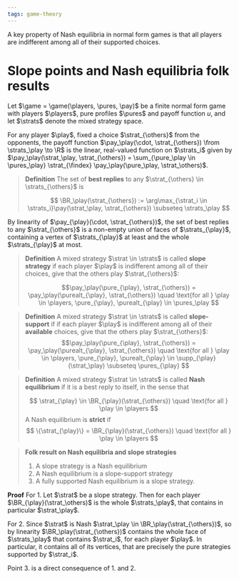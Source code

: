 ```yaml
---
tags: game-theory
---
```


A key property of Nash equilibria in normal form games is that all players are indifferent among all of their supported choices.

# Slope points and Nash equilibria folk results

$$
\newcommand{\game}{\Gamma}
\newcommand{\players}{\mathcal{N}}
\newcommand{\play}{i}
\newcommand{\pures}{\mathcal{A}}
\newcommand{\pure}{\alpha}
\newcommand{\purealt}{\beta}
\newcommand{\pay}{u}
\newcommand{\others}{-i}
\newcommand{\strat}{x}
\newcommand{\strats}{\mathcal{X}}
\newcommand{\from}{:}
\newcommand{\R}{\mathbb{R}}
\newcommand{\findex}{\play \pure_{\play}}
\newcommand{\supp}{\text{supp}}
\newcommand{\BR}{\text{BR}}
$$
Let $\game = \game(\players, \pures, \pay)$ be a finite normal form game with players $\players$, pure profiles $\pures$ and payoff function $u$, and let $\strats$ denote the mixed strategy space.

For any player $\play$, fixed a choice $\strat_{\others}$ from the opponents, the payoff function $\pay_\play(\cdot, \strat_{\others}) \from \strats_\play \to \R$ is the linear, real-valued function on $\strats_i$ given by $\pay_\play(\strat_\play, \strat_{\others}) = \sum_{\pure_\play \in \pures_\play} \strat_{\findex} \pay_\play(\pure_\play, \strat_\others)$. 

> **Definition**
> The set of **best replies** to any $\strat_{\others} \in \strats_{\others}$ is 
> 
> $$ \BR_\play(\strat_{\others}) := \arg\max_{\strat_i \in \strats_i}\pay(\strat_\play, \strat_{\others}) \subseteq \strats_\play $$

By linearity of $\pay_{\play}(\cdot, \strat_{\others})$, the set of best replies to any $\strat_{\others}$ is a non-empty union of faces of $\strats_{\play}$, containing a vertex of $\strats_{\play}$ at least and the whole $\strats_{\play}$ at most.

> **Definition**
> A mixed strategy $\strat \in \strats$ is called **slope strategy** if each player $\play$ is indifferent among all of their choices, give that the others play $\strat_{\others}$:
> 
> $$\pay_\play(\pure_{\play}, \strat_{\others}) = \pay_\play(\purealt_{\play}, \strat_{\others}) \quad \text{for all } \play \in \players, \pure_{\play}, \purealt_{\play} \in \pures_\play $$

> **Definition**
> A mixed strategy $\strat \in \strats$ is called **slope-support** if if each player $\play$ is indifferent among all of their **available** choices, give that the others play $\strat_{\others}$:
> $$\pay_\play(\pure_{\play}, \strat_{\others}) = \pay_\play(\purealt_{\play}, \strat_{\others}) \quad \text{for all } \play \in \players, \pure_{\play}, \purealt_{\play} \in \supp_{\play}(\strat_\play) \subseteq \pures_{\play} $$

> **Definition**
> A mixed strategy $\strat \in \strats$ is called **Nash equilibrium** if it is a best reply to itself, in the sense that
> 
> $$ \strat_{\play} \in \BR_{\play}(\strat_{\others}) \quad \text{for all } \play \in \players $$
> A Nash equilibrium is **strict** if
>  $$ \{\strat_{\play}\} = \BR_{\play}(\strat_{\others}) \quad \text{for all } \play \in \players $$

> **Folk result on Nash equilibria and slope strategies**
> 1. A slope strategy is a Nash equilibrium
> 2. A Nash equilibrium is a slope-support strategy
> 3. A fully supported Nash equilibrium is a slope strategy.


**Proof**
For 1. Let $\strat$ be a slope strategy. Then for each player $\BR_{\play}(\strat_\others)$ is the whole $\strats_\play$, that contains in particular $\strat_\play$.

For 2. Since $\strat$ is Nash $\strat_\play \in \BR_\play(\strat_{\others})$, so by linearity $\BR_\play(\strat_{\others})$ contains the whole face of $\strats_\play$ that contains $\strat_i$,  for each player $\play$. In particular, it contains all of its vertices, that are precisely the pure strategies supported by $\strat_i$.

Point 3. is a direct consequence of 1. and 2. 